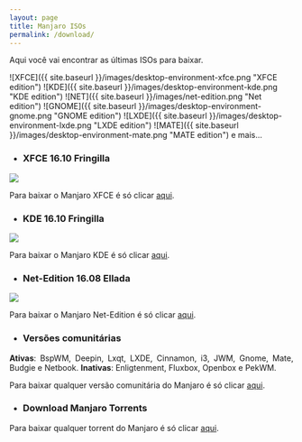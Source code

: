 ```yaml
---
layout: page
title: Manjaro ISOs
permalink: /download/
---
```


<p style="text-align: justify;">Aqui você vai encontrar as últimas ISOs para baixar.</p>

 ![XFCE]({{ site.baseurl }}/images/desktop-environment-xfce.png "XFCE edition")
 ![KDE]({{ site.baseurl }}/images/desktop-environment-kde.png "KDE edition")
 ![NET]({{ site.baseurl }}/images/net-edition.png "Net edition")
 ![GNOME]({{ site.baseurl }}/images/desktop-environment-gnome.png "GNOME edition")
 ![LXDE]({{ site.baseurl }}/images/desktop-environment-lxde.png "LXDE edition")
 ![MATE]({{ site.baseurl }}/images/desktop-environment-mate.png "MATE edition")
e mais...

* ### XFCE 16.10 Fringilla

<img src="https://raw.githubusercontent.com/manjaro/manjaro-user-guide/master/images/welcome-to-manjaro-2016/welcome_installed.png">

Para baixar o Manjaro XFCE é só clicar [aqui](https://manjaro.org/get-manjaro/). 

* ### KDE 16.10 Fringilla

<img src="https://raw.githubusercontent.com/manjaro/manjaro-user-guide/master/images/editions/kde.png">

Para baixar o Manjaro KDE é só clicar [aqui](https://manjaro.org/get-manjaro/).

* ### Net-Edition 16.08 Ellada

<img src="http://wstaw.org/m/2016/09/02/manjaro-net.png">

Para baixar o Manjaro Net-Edition é só clicar [aqui](https://manjaro.org/get-manjaro/).

* ### Versões comunitárias

<p style="text-align: justify;"><strong>Ativas</strong>: BspWM, Deepin, Lxqt, LXDE, Cinnamon, i3, JWM, Gnome, Mate, Budgie e Netbook. <strong>Inativas</strong>: Enligtenment, Fluxbox, Openbox e PekWM. </p>

Para baixar qualquer versão comunitária do Manjaro é só clicar [aqui](https://sourceforge.net/projects/manjarolinux/files/community/).

* ### Download Manjaro Torrents

Para baixar qualquer torrent do Manjaro é só clicar [aqui](https://sourceforge.net/projects/manjarotorrents/).
